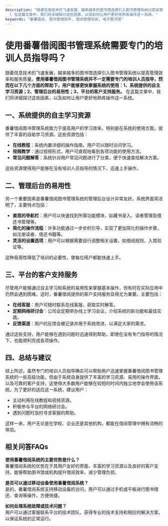 ```yaml
---
description: "随着信息技术的飞速发展，越来越多的图书馆选择引入图书管理系统以提高管理效率和服务质量。**使用番薯借阅图书管理系统并不一定需要专门的培训人员指导，然而在以下几个方面的帮助下，用户能够更快掌握系统的使用：1、系统提供的自主学习资源；2、管理后台的易用性；3、平台的客户支持服务。**\
  \ 在这篇文章中，我们将详细探讨这些因素，以及如何让用户更好地熟练操作这一系统。"
keywords: "番薯借阅, 图书管理软件, 借阅管理系统, 电子图书馆"
---
```

# 使用番薯借阅图书管理系统需要专门的培训人员指导吗？

随着信息技术的飞速发展，越来越多的图书馆选择引入图书管理系统以提高管理效率和服务质量。**使用番薯借阅图书管理系统并不一定需要专门的培训人员指导，然而在以下几个方面的帮助下，用户能够更快掌握系统的使用：1、系统提供的自主学习资源；2、管理后台的易用性；3、平台的客户支持服务。** 在这篇文章中，我们将详细探讨这些因素，以及如何让用户更好地熟练操作这一系统。

## 一、系统提供的自主学习资源

番薯借阅图书管理系统致力于提高用户的学习效率，特别是在系统的使用方面，提供了丰富的自助学习资源。这些资源包括：

- **在线教程**：系统内置详细的操作指南，用户可以随时访问学习。
- **视频教学**：通过视频形式，用户可直观地看到各项功能的使用方法。
- **常见问题解答**：系统针对用户常见问题进行了分类，便于快速查找解决方案。

这些资源使得用户能够在没有培训人员指导的情况下，迅速上手操作。

## 二、管理后台的易用性

另一个重要因素是番薯借阅图书管理系统的管理后台设计非常友好。系统界面简洁明了，主要特点包括：

- **直观的导航栏**：用户可以快速找到所需功能模块，如藏书录入、读者管理及借还书管理等。
- **简化的操作流程**：许多功能通过一步步的引导，实现了更加简化的操作步骤，如注册读者、借还书籍等。
- **灵活的设置选项**：用户可以根据需要自行调整相关设置，如借阅规则、入馆验证等。

这种易用性降低了培训的必要性，使每位用户都能快速上手。

## 三、平台的客户支持服务

尽管用户能够通过自主学习和系统的易用性来掌握基本操作，但有时在实际应用中仍然会遇到困难。这时，番薯借阅提供的客户支持服务显得尤为重要。主要包括：

- **在线客服**：用户可随时联系在线客服，获取实时解答。
- **定期网络研讨会**：公司会定期举办线上学习会议，介绍系统的新功能和最佳实践。
- **反馈渠道**：用户的反馈会被记录并用于系统改进，以满足大家的需求。

通过这些支持，用户能够在遇到问题时迅速得到帮助，即使在没有专门指导的情况下，也能顺利完成各项操作。

## 四、总结与建议

综上所述，虽然专门的培训人员指导确实可以帮助用户迅速掌握番薯借阅图书管理系统的一些高级功能，但由于系统自身提供了丰富的学习资源、易用的操作界面，以及可靠的客户支持，这使得大多数用户能够在较短的时间内独立地学会使用该系统。为了更好的适应这一系统，建议用户：

- 主动利用在线教程和视频资源。
- 积极参与平台的网络研讨会。
- 遇到问题时及时寻求客服的帮助。

这样一来，用户无论是在学校、企业还是其他机构，都能在借阅管理中拥有流畅的体验。

## 相关问答FAQs

**使用番薯借阅系统的主要优势是什么？**  
番薯借阅系统的优势在于其用户友好的界面、丰富的学习资源以及良好的客户支持，能够帮助图书馆或机构提升借阅效率，减少管理负担。

**是否可以通过移动设备使用番薯借阅系统？**  
是的，番薯借阅系统支持移动设备的访问，用户可以通过手机或平板进行图书借还、查询等操作，方便快捷。

**如何处理系统故障或技术问题？**  
用户可以通过客服联系平台的技术团队，获得专业的技术支持和相应的解决方案，以保证系统的正常运行。
